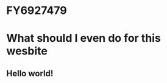 # FY6927479
<!DOCTYPE html>
<html>
  <h1>
    What should I even do for this wesbite
  </h1>
  <h2> Hello world! </h2>
  





















</html>
